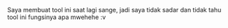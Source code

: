 Saya membuat tool ini saat lagi sange, jadi saya tidak sadar dan tidak tahu tool ini fungsinya apa mwehehe :v

